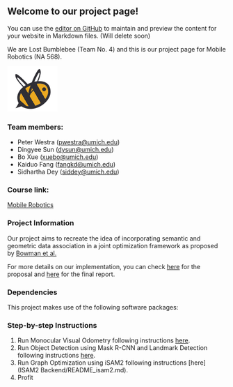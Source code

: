 ## Welcome to our project page!

You can use the [editor on GitHub](https://github.com/ika-chan/lost-bumblebee/edit/master/README.md) to maintain and preview the content for your website in Markdown files. (Will delete soon)

We are Lost Bumblebee (Team No. 4) and this is our project page for Mobile Robotics (NA 568).

![Our spirit animal](Webpage/B_contender.png)

### Team members:
- Peter Westra    (pwestra@umich.edu)
- Dingyee Sun     (dysun@umich.edu)
- Bo Xue          (xuebo@umich.edu)
- Kaiduo Fang     (fangkd@umich.edu)
- Sidhartha Dey   (siddey@umich.edu)

### Course link:
[Mobile Robotics](http://robots.engin.umich.edu/mobilerobotics/)

### Project Information

Our project aims to recreate the idea of incorporating semantic and geometric data association in a joint optimization framework as proposed by [Bowman et al.](https://www.cis.upenn.edu/~kostas/mypub.dir/bowman17icra.pdf)

For more details on our implementation, you can check [here]() for the proposal and [here]() for the final report.

### Dependencies
This project makes use of the following software packages:


### Step-by-step Instructions
1. Run Monocular Visual Odometry following instructions [here](Monocular%20Visual%20Odometry/README_MVO.md).
2. Run Object Detection using Mask R-CNN and Landmark Detection following instructions [here](Landmark%20Detection/README_LD.md).
3. Run Graph Optimization using iSAM2 following instructions [here](ISAM2 Backend/README_isam2.md).
4. Profit


